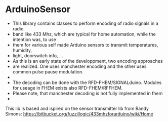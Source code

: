 # ArduinoSensor

*   This library contains classes to perform encoding of radio signals in a radio 
*   band like 433 Mhz, which are typical for home automation, while the intention was, to use
*   them for various self made Arduino sensors to transmit temperatures, humidity,
*   light, doorswitch info, ...
*   As this is an early state of the developpment, two encoding approaches
*   are realized. One uses manchester encoding and the other uses common pulse pause modulation.
* 
*   The decoding can be done with the RFD-FHEM/SIGNALduino. Modules for useage in FHEM exists also RFD-FHEM/RFFHEM.
*   Please note, that manchester decoding is not fully implemented in fhem
*   

This lib is based and ispired on the sensor transmitter lib from Randy Simons:
https://bitbucket.org/fuzzillogic/433mhzforarduino/wiki/Home
